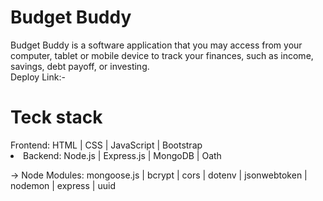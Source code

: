 <h1>Budget Buddy</h1>
<p>Budget Buddy  is a software application that you may access from your computer, tablet or mobile device to track your finances, such as income, savings, debt payoff, or investing.
<br>
  Deploy Link:-
</p>
<h1>Teck stack</h1>
<l1>Frontend: HTML | CSS | JavaScript | Bootstrap</li>

<li> Backend: Node.js | Express.js | MongoDB | Oath </li>

<p>→ Node Modules: mongoose.js | bcrypt | cors | dotenv | jsonwebtoken | nodemon | express | uuid </p>

